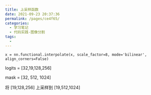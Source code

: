 ```yaml
---
title: 上采样函数
date: 2021-09-23 20:37:36
permalink: /pages/ce4f65/
categories:
  - 学习笔记
  - 代码实践-图像分割
tags:
  - 
---
```

```python3
x = nn.functional.interpolate(x, scale_factor=8, mode='bilinear', align_corners=False) 
```



logits = [32,19,128,256]

mask = [32, 512, 1024]

将 [19,128,256] 上采样到 [19,512,1024]

